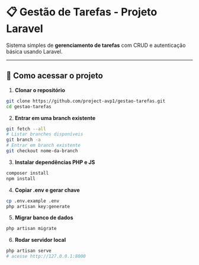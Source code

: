 # 📋 Gestão de Tarefas - Projeto Laravel

Sistema simples de **gerenciamento de tarefas** com CRUD e autenticação básica usando Laravel.

---

## 🚀 Como acessar o projeto

1. **Clonar o repositório**

```bash
git clone https://github.com/project-avp1/gestao-tarefas.git
cd gestao-tarefas
```

2. **Entrar em uma branch existente**

```bash
git fetch --all
# Listar branches disponíveis
git branch -a
# Entrar em branch existente
git checkout nome-da-branch
```

3. **Instalar dependências PHP e JS**

```bash
composer install
npm install
```

4. **Copiar .env e gerar chave**

```bash
cp .env.example .env
php artisan key:generate
```

5. **Migrar banco de dados**

```bash
php artisan migrate
```

6. **Rodar servidor local**

```bash
php artisan serve
# acesse http://127.0.0.1:8000
```

